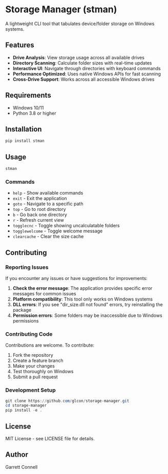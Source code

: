 # Storage Manager (stman)

A lightweight CLI tool that tabulates device/folder storage on Windows systems.

## Features

- **Drive Analysis**: View storage usage across all available drives
- **Directory Scanning**: Calculate folder sizes with real-time updates
- **Interactive UI**: Navigate through directories with keyboard commands
- **Performance Optimized**: Uses native Windows APIs for fast scanning
- **Cross-Drive Support**: Works across all accessible Windows drives

## Requirements

- Windows 10/11
- Python 3.8 or higher

## Installation

```powershell
pip install stman
```

## Usage

```powershell
stman
```

### Commands

- `help` - Show available commands
- `exit` - Exit the application
- `goto` - Navigate to a specific path
- `top` - Go to root directory
- `b` - Go back one directory
- `r` - Refresh current view
- `togglecnc` - Toggle showing uncalculatable folders
- `togglewelcome` - Toggle welcome message
- `clearcache` - Clear the size cache

## Contributing

### Reporting Issues

If you encounter any issues or have suggestions for improvements:

1. **Check the error message**: The application provides specific error messages for common issues
2. **Platform compatibility**: This tool only works on Windows systems
3. **DLL errors**: If you see "dir_size.dll not found" errors, try reinstalling the package
4. **Permission errors**: Some folders may be inaccessible due to Windows permissions

### Contributing Code

Contributions are welcome. To contribute:

1. Fork the repository
2. Create a feature branch
3. Make your changes
4. Test thoroughly on Windows
5. Submit a pull request

### Development Setup

```powershell
git clone https://github.com/glcon/storage-manager.git
cd storage-manager
pip install -e .
```

## License

MIT License - see LICENSE file for details.

## Author

Garrett Connell 